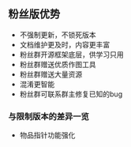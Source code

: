 ## 粉丝版优势

* 不强制更新，不锁死版本
* 文档维护更及时，内容更丰富
* 粉丝群开源框架底层，供学习只用
* 粉丝群赠送优质作图工具
* 粉丝群赠送大量资源
* 混淆更智能
* 粉丝群可联系群主修复已知的bug

### 与限制版本的差异一览

* 物品指针功能强化
